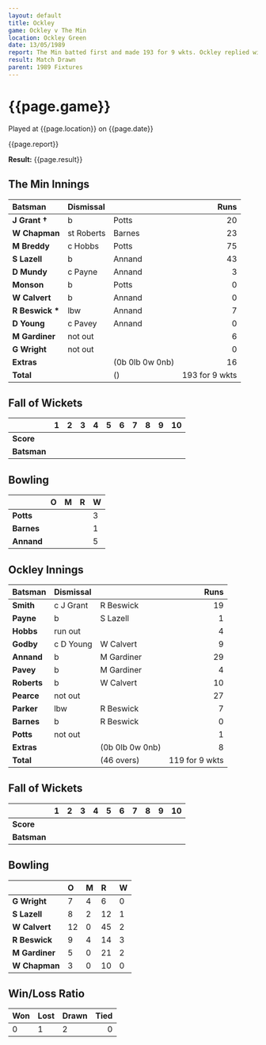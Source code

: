 ```yaml
---
layout: default
title: Ockley
game: Ockley v The Min
location: Ockley Green
date: 13/05/1989
report: The Min batted first and made 193 for 9 wkts. Ockley replied with 119 for 9 wkts
result: Match Drawn
parent: 1989 Fixtures
---
```


# {{page.game}}

Played at {{page.location}} on {{page.date}}

{{page.report}}

**Result:** {{page.result}}

## The Min Innings

| Batsman | Dismissal |  | Runs |
|:---|:---|---|---:|
| **J Grant &#8224;** | b | Potts | 20 | 
| **W Chapman** | st Roberts | Barnes | 23 | 
| **M Breddy** | c Hobbs | Potts | 75 | 
| **S Lazell** | b | Annand | 43 | 
| **D Mundy** | c Payne  | Annand | 3 | 
| **Monson** | b | Potts | 0 | 
| **W Calvert** | b | Annand | 0 | 
| **R Beswick &#42;** | lbw | Annand | 7 | 
| **D Young** | c Pavey | Annand | 0 | 
| **M Gardiner** | not out |  | 6 |
| **G Wright** | not out |  | 0 | 
| **Extras** | | (0b 0lb 0w 0nb) | 16 | 
| **Total** | | () | 193 for 9 wkts | 

## Fall of Wickets

| | 1 | 2 | 3 | 4 | 5 | 6 | 7 | 8 | 9 | 10 |
|---|:---:|:---:|:---:|:---:|:---:|:---:|:---:|:---:|:---:|:---:|
| **Score** |  |  |  |  |  |  |  |  |  |  |
| **Batsman** |  |  |  |  |  |  |  |  |  |  |

## Bowling

| | O | M | R | W |
|---|:---|:---|:---|:---|
| **Potts** |  |  |  | 3 | 
| **Barnes** |  |  |  | 1 | 
| **Annand** |  |  |  | 5 | 

## Ockley Innings

| Batsman | Dismissal |  | Runs |
|:---|:---|---|---:|
| **Smith** | c J Grant | R Beswick | 19 | 
| **Payne** | b | S Lazell | 1 | 
| **Hobbs** | run out |  | 4 | 
| **Godby** | c D Young | W Calvert | 9 | 
| **Annand** | b | M Gardiner | 29 | 
| **Pavey** | b | M Gardiner | 4 |
| **Roberts** | b | W Calvert | 10 | 
| **Pearce** | not out |  | 27 |
| **Parker** | lbw | R Beswick | 7 | 
| **Barnes** | b | R Beswick | 0 | 
| **Potts** | not out |  | 1 |
| **Extras** | | (0b 0lb 0w 0nb) | 8 | 
| **Total** | | (46 overs) | 119 for 9 wkts | 

## Fall of Wickets

| | 1 | 2 | 3 | 4 | 5 | 6 | 7 | 8 | 9 | 10 |
|---|:---:|:---:|:---:|:---:|:---:|:---:|:---:|:---:|:---:|:---:|
| **Score** |  |  |  |  |  |  |  |  |  |  |
| **Batsman** |  |  |  |  |  |  |  |  |  |  |

## Bowling

| | O | M | R | W |
|---|:---|:---|:---|:---|
| **G Wright** | 7 | 4 | 6 | 0 | 
| **S Lazell** | 8 | 2 | 12 | 1 | 
| **W Calvert** | 12 | 0 | 45 | 2 | 
| **R Beswick** | 9 | 4 | 14 | 3 | 
| **M Gardiner** | 5 | 0 | 21 | 2 |
| **W Chapman** | 3 | 0 | 10 | 0 |

## Win/Loss Ratio

| Won | Lost | Drawn | Tied |
|:---|:---|:---|---:|
| 0 | 1 | 2 | 0 |